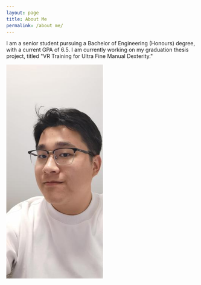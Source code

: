 ```yaml
---
layout: page
title: About Me
permalink: /about me/
---
```


I am a senior student pursuing a Bachelor of Engineering (Honours) degree, with a current GPA of 6.5. I am currently working on my graduation thesis project, titled "VR Training for Ultra Fine Manual Dexterity."

![Image of Runfeng Shi](images/Runfeng_portrait_small.jpg)